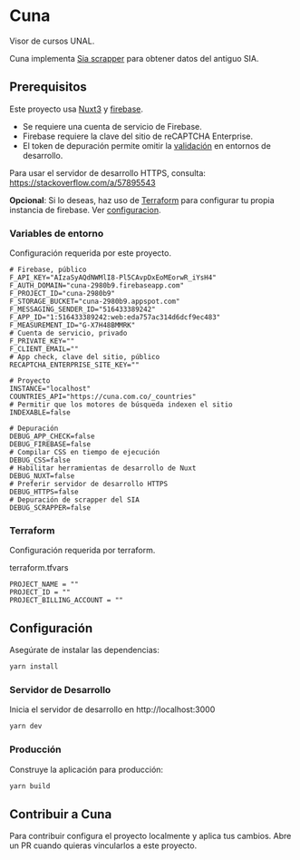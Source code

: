 # Cuna

Visor de cursos UNAL.

Cuna implementa [Sia scrapper](https://github.com/pablomancera/sia_scrapper) para obtener datos del antiguo SIA.

## Prerequisitos

Este proyecto usa [Nuxt3](https://nuxt.com/) y [firebase](https://firebase.google.com/).

- Se requiere una cuenta de servicio de Firebase.
- Firebase requiere la clave del sitio de reCAPTCHA Enterprise.
- El token de depuración permite omitir la [validación](https://firebase.google.com/docs/app-check) en entornos de desarrollo.

Para usar el servidor de desarrollo HTTPS, consulta: https://stackoverflow.com/a/57895543

**Opcional**: Si lo deseas, haz uso de [Terraform](https://www.terraform.io/) para configurar tu propia instancia de firebase. Ver [configuracion](#terraform).

### Variables de entorno

Configuración requerida por este proyecto.

```dosini
# Firebase, público
F_API_KEY="AIzaSyAQdNWMlI8-Pl5CAvpDxEoMEorwR_iYsH4"
F_AUTH_DOMAIN="cuna-2980b9.firebaseapp.com"
F_PROJECT_ID="cuna-2980b9"
F_STORAGE_BUCKET="cuna-2980b9.appspot.com"
F_MESSAGING_SENDER_ID="516433389242"
F_APP_ID="1:516433389242:web:eda757ac314d6dcf9ec483"
F_MEASUREMENT_ID="G-X7H48BMMRK"
# Cuenta de servicio, privado
F_PRIVATE_KEY=""
F_CLIENT_EMAIL=""
# App check, clave del sitio, público
RECAPTCHA_ENTERPRISE_SITE_KEY=""

# Proyecto
INSTANCE="localhost"
COUNTRIES_API="https://cuna.com.co/_countries"
# Permitir que los motores de búsqueda indexen el sitio
INDEXABLE=false

# Depuración
DEBUG_APP_CHECK=false
DEBUG_FIREBASE=false
# Compilar CSS en tiempo de ejecución
DEBUG_CSS=false
# Habilitar herramientas de desarrollo de Nuxt
DEBUG_NUXT=false
# Preferir servidor de desarrollo HTTPS
DEBUG_HTTPS=false
# Depuración de scrapper del SIA
DEBUG_SCRAPPER=false
```

### Terraform

Configuración requerida por terraform.

terraform.tfvars

```dosini
PROJECT_NAME = ""
PROJECT_ID = ""
PROJECT_BILLING_ACCOUNT = ""
```

## Configuración

Asegúrate de instalar las dependencias:

```bash
yarn install
```

### Servidor de Desarrollo

Inicia el servidor de desarrollo en http://localhost:3000

```bash
yarn dev
```

### Producción

Construye la aplicación para producción:

```bash
yarn build
```

## Contribuir a Cuna

Para contribuir configura el proyecto localmente y aplica tus cambios. Abre un PR cuando quieras vincularlos a este proyecto.
